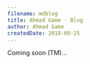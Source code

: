 ```yaml
---
filename: mdblog
title: Ahmad Game - Blog
author: Ahmad Game
createdDate: 2018-09-25
...
```


Coming soon (TM)...